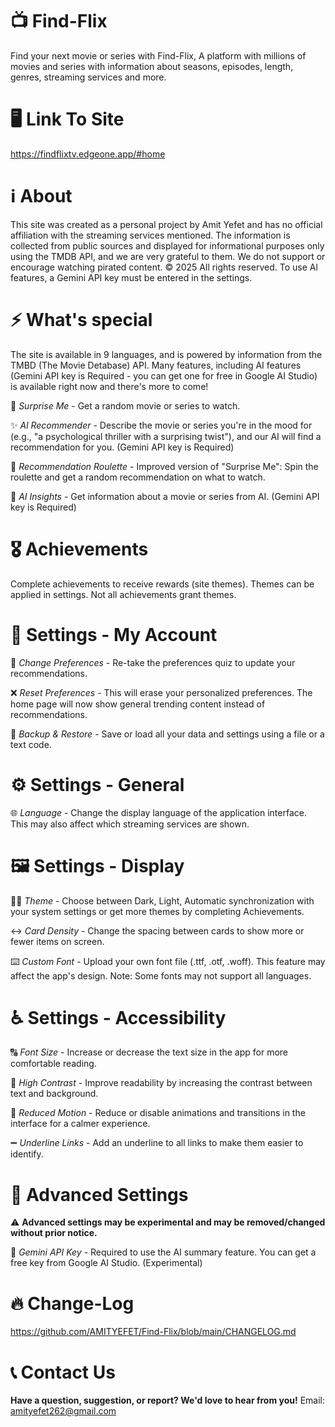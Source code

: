# 📺 Find-Flix 
Find your next movie or series with Find-Flix, A platform with millions of movies and series with information about seasons, episodes, length, genres, streaming services and more.
# 🖥️ Link To Site
https://findflixtv.edgeone.app/#home
# ℹ️ About
This site was created as a personal project by Amit Yefet and has no official affiliation with the streaming services mentioned. The information is collected from public sources and displayed for informational purposes only using the TMDB API, and we are very grateful to them. We do not support or encourage watching pirated content. © 2025 All rights reserved. To use Al features, a Gemini API key must be entered in the
settings.
# ⚡ What's special
The site is available in 9 languages, and is powered by information from the TMBD (The Movie Detabase) API.
Many features, including AI features (Gemini API key is Required - you can get one for free in Google AI Studio) is available right now and there's more to come!


🎁 *Surprise Me* - Get a random movie or series to watch.

✨ *Al Recommender* - Describe the movie or series you're in the mood for (e.g., "a psychological thriller with a surprising twist"), and our AI will find a recommendation for you. (Gemini API key is Required)

🎰 *Recommendation Roulette* - Improved version of "Surprise Me": Spin the roulette and get a random recommendation on what to watch.

🌟 *AI Insights* - Get information about a movie or series from AI. (Gemini API key is Required)
# 🎖️ Achievements
Complete achievements to receive rewards (site themes). Themes can be applied in settings. Not all achievements grant themes.
# 👤 Settings - My Account
👊 *Change Preferences* - Re-take the preferences quiz to update your recommendations.

❌ *Reset Preferences* - This will erase your personalized preferences. The home page will now show general trending content instead of recommendations.

💾 *Backup & Restore* - Save or load all your data and settings using a file or a text code.
# ⚙️ Settings - General
🌐 *Language* - Change the display language of the application interface. This may also affect which streaming services are shown.
# 🖼️ Settings - Display
🧑‍🎨 *Theme* - Choose between Dark, Light, Automatic synchronization with your system settings or get more themes by completing Achievements.

↔️ *Card Density* - Change the spacing between cards to show more or fewer items on screen.

⌨️ *Custom Font* - Upload your own font file (.ttf, .otf, .woff). This feature may affect the app's design. Note: Some fonts may not support all languages.
# ♿ Settings - Accessibility 
🔠 *Font Size* - Increase or decrease the text size in the app for more comfortable reading.

🌚 *High Contrast* - Improve readability by increasing the contrast between text and background.

🦥 *Reduced Motion* - Reduce or disable animations and transitions in the interface for a calmer experience.

➖ *Underline Links* - Add an underline to all links to make them easier to identify.
# 👀 Advanced Settings
⚠️ **Advanced settings may be experimental and may be removed/changed without prior notice.** 

🔑 *Gemini API Key* - Required to use the AI summary feature. You can get a free key from Google AI Studio. (Experimental)
# 🔥 Change-Log
https://github.com/AMITYEFET/Find-Flix/blob/main/CHANGELOG.md
# 📞 Contact Us
**Have a question, suggestion, or report? We'd love to hear from you!**
Email: amityefet262@gmail.com
